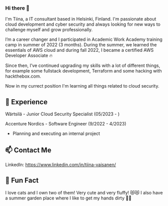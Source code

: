 ### Hi there 👋

I'm Tiina, a IT consultant based in Helsinki, Finland. I'm passionate about cloud development and cyber security and always looking for new ways to challenge myself and grow professionally.

I’m a career changer and I participated in Academic Work Academy training camp in summer of 2022 (3 months). During the summer, we learned the essentials of AWS cloud and during fall 2022, I became a certified AWS Developer Associate 🔥

Since then, I’ve continued upgrading my skills with a lot of different things, for example some fullstack development, Terraform and some hacking with hackthebox.com. 

Now in my currect position I'm learning all things related to cloud security.



## 💼 Experience

Wärtsilä - Junior Cloud Security Specialist (05/2023 - )

Accenture Nordics - Software Engineer  (9/2022 - 4/2023)
- Planning and executing an internal project 

## 📫 Contact Me

LinkedIn: https://www.linkedin.com/in/tiina-vaisanen/

## 🌟 Fun Fact

I love cats and I own two of them! Very cute and very fluffy! 😻😻 
I also have a summer garden place where I like to get my hands dirty 🌱😄





<!--
**tinsi/tinsi** is a ✨ _special_ ✨ repository because its `README.md` (this file) appears on your GitHub profile.

Here are some ideas to get you started:

- 🔭 I’m currently working on ...
- 🌱 I’m currently learning ...
- 👯 I’m looking to collaborate on ...
- 🤔 I’m looking for help with ...
- 💬 Ask me about ...
- 📫 How to reach me: ...
- 😄 Pronouns: ...
- ⚡ Fun fact: ...
-->
